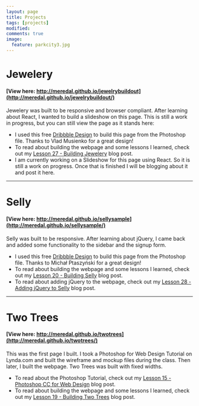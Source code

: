 ```yaml
---
layout: page
title: Projects
tags: [projects]
modified: 
comments: true
image:
  feature: parkcity3.jpg
---
```


# Jewelery

#### [View here: http://meredal.github.io/jewelrybuildout](http://meredal.github.io/jewelrybuildout/)

Jewelery was built to be responsive and browser compliant. After learning about React, I wanted to build a slideshow on this page. This is still a work in progress, but you can still view the page as it stands here: 

- I used this free [Dribbble Design](http://dribbble.com/shots/1687932-Jewelery) to build this page from the Photoshop file. Thanks to Vlad Musienko for a great design!
- To read about building the webpage and some lessons I learned, check out my [Lesson 27 - Building Jewelery](http://meredal.github.io/Third-Buildout-27/) blog post.
- I am currently working on a Slideshow for this page using React. So it is still a work on progress. Once that is finished I will be blogging about it and post it here.

***

# Selly

#### [View here: http://meredal.github.io/sellysample](http://meredal.github.io/sellysample/)

Selly was built to be responsive. After learning about jQuery, I came back and added some functionality to the sidebar and the signup form.

- I used this free [Dribbble Design](http://dribbble.com/shots/1325586-Free-PSD-Clean-Landing-Page) to build this page from the Photoshop file. Thanks to Michał Ptaszyński for a great design!
- To read about building the webpage and some lessons I learned, check out my [Lesson 20 - Building Selly](http://meredal.github.io/Second-Buildout-20/) blog post.
- To read about adding jQuery to the webpage, check out my [Lesson 28 - Adding jQuery to Selly](http://meredal.github.io/jQuerify-Selly-28/) blog post.

***

# Two Trees

#### [View here: http://meredal.github.io/twotrees](http://meredal.github.io/twotrees/)

This was the first page I built. I took a Photoshop for Web Design Tutorial on Lynda.com and built the wireframe and mockup files during the class. Then later, I built the webpage. Two Trees was built with fixed widths. 

- To read about the Photoshop Tutorial, check out my [Lesson 15 - Photoshop CC for Web Design](http://meredal.github.io/PhotoshopCC-15/) blog post.
- To read about building the webpage and some lessons I learned, check out my [Lesson 19 - Building Two Trees](http://meredal.github.io/Two-Trees-Buildout-19/) blog post.